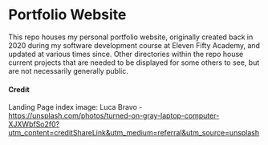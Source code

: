 # Portfolio Website
This repo houses my personal portfolio website, originally created back in 2020 during my software development course at Eleven Fifty Academy, and updated at various times since. Other directories within the repo house current projects that are needed to be displayed for some others to see, but are not necessarily generally public.

#### Credit
Landing Page index image: Luca Bravo - https://unsplash.com/photos/turned-on-gray-laptop-computer-XJXWbfSo2f0?utm_content=creditShareLink&utm_medium=referral&utm_source=unsplash
